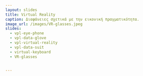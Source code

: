 ```yaml
---
layout: slides
title: Virtual Reality 
caption: Διαφάνειες σχετικά με την εικονική πραγματικότητα. 
image_url: /images/VR-glasses.jpeg
slides:
  - vpl-eye-phone 
  - vpl-data-glove
  - vpl-virtual-reality
  - vpl-data-suit
  - virtual-keyboard 
  - VR-glasses

  
---
```

